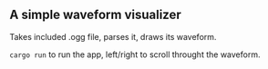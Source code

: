 ## A simple waveform visualizer

Takes included .ogg file, parses it, draws its waveform. 

`cargo run` to run the app, left/right to scroll throught the waveform.
